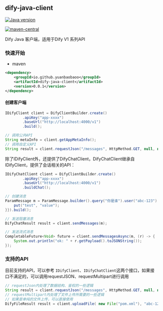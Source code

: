 dify-java-client
---

[![Java version](https://img.shields.io/badge/Java-21-blue)]()

<a href="https://central.sonatype.com/artifact/io.github.yuanbaobaoo/dify-java-client" target="_blank">
    <img alt="maven-central" src="https://img.shields.io/badge/maven--central-0.0.1-green" />
</a>

Dify Java 客户端，适用于Dify V1 系列API

### 快速开始
- maven 
```xml
<dependency>
    <groupId>io.github.yuanbaobaoo</groupId>
    <artifactId>dify-java-client</artifactId>
    <version>0.0.1</version>
</dependency>
```

#### 创建客户端
```java
IDifyClient client = DifyClientBuilder.create()
        .apiKey("app-xxxx")
        .baseUrl("http://localhost:4000/v1")
        .build();

// 调用公共API
String metaInfo = client.getAppMetaInfo();
// 调用自定义API
String result = client.requestJson("/messages", HttpMethod.GET, null, null);
```
除了IDifyClient外，还提供了DifyChatClient，DifyChatClient继承自IDifyClient，提供了会话相关的API：
```java
IDifyChatClient client = DifyClientBuilder.create()
        .apiKey("app-xxxx")
        .baseUrl("http://localhost:4000/v1")
        .buildChat();

// 创建消息
ParamMessage m = ParamMessage.builder().query("你是谁").user("abc-123").inputs(new HashMap<>() {{
    put("test", "value");
}}).build();

// 发送阻塞消息
DifyChatResult result = client.sendMessages(m);

// 发送流式消息
CompletableFuture<Void> future = client.sendMessagesAsync(m, (r) -> {
    System.out.println("ok: " + r.getPayload().toJSONString());
});
```

### 支持的API
目前支持的API，可以参考 ```IDifyClient```、```IDifyChatClient```这两个接口，如果接口不满足的，可以调用requestJSON、requestMultipart进行调用

```java
// requestJson内处理了数据结构、鉴权的一些逻辑
String result = client.requestJson("/messages", HttpMethod.GET, null, null);
// requestMultipart内处理了文件上传所需要的一些逻辑
// 如果是单纯的文件上传，可以直接使用
DifyFileResult result = client.uploadFile( new File("pom.xml"), "abc-123");
```